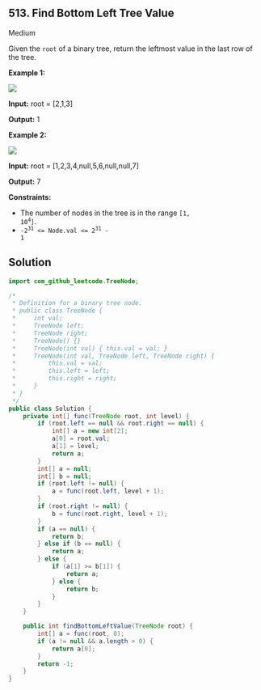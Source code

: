 ## 513\. Find Bottom Left Tree Value

Medium

Given the `root` of a binary tree, return the leftmost value in the last row of the tree.

**Example 1:**

![](https://assets.leetcode.com/uploads/2020/12/14/tree1.jpg)

**Input:** root = [2,1,3]

**Output:** 1

**Example 2:**

![](https://assets.leetcode.com/uploads/2020/12/14/tree2.jpg)

**Input:** root = [1,2,3,4,null,5,6,null,null,7]

**Output:** 7

**Constraints:**

*   The number of nodes in the tree is in the range <code>[1, 10<sup>4</sup>]</code>.
*   <code>-2<sup>31</sup> <= Node.val <= 2<sup>31</sup> - 1</code>

## Solution

```java
import com_github_leetcode.TreeNode;

/*
 * Definition for a binary tree node.
 * public class TreeNode {
 *     int val;
 *     TreeNode left;
 *     TreeNode right;
 *     TreeNode() {}
 *     TreeNode(int val) { this.val = val; }
 *     TreeNode(int val, TreeNode left, TreeNode right) {
 *         this.val = val;
 *         this.left = left;
 *         this.right = right;
 *     }
 * }
 */
public class Solution {
    private int[] func(TreeNode root, int level) {
        if (root.left == null && root.right == null) {
            int[] a = new int[2];
            a[0] = root.val;
            a[1] = level;
            return a;
        }
        int[] a = null;
        int[] b = null;
        if (root.left != null) {
            a = func(root.left, level + 1);
        }
        if (root.right != null) {
            b = func(root.right, level + 1);
        }
        if (a == null) {
            return b;
        } else if (b == null) {
            return a;
        } else {
            if (a[1] >= b[1]) {
                return a;
            } else {
                return b;
            }
        }
    }

    public int findBottomLeftValue(TreeNode root) {
        int[] a = func(root, 0);
        if (a != null && a.length > 0) {
            return a[0];
        }
        return -1;
    }
}
```
